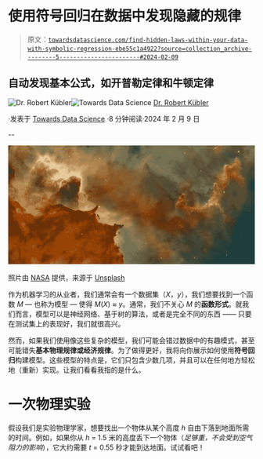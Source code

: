 # 使用符号回归在数据中发现隐藏的规律

> 原文：[`towardsdatascience.com/find-hidden-laws-within-your-data-with-symbolic-regression-ebe55c1a4922?source=collection_archive---------5-----------------------#2024-02-09`](https://towardsdatascience.com/find-hidden-laws-within-your-data-with-symbolic-regression-ebe55c1a4922?source=collection_archive---------5-----------------------#2024-02-09)

## 自动发现基本公式，如开普勒定律和牛顿定律

[](https://dr-robert-kuebler.medium.com/?source=post_page---byline--ebe55c1a4922--------------------------------)![Dr. Robert Kübler](https://dr-robert-kuebler.medium.com/?source=post_page---byline--ebe55c1a4922--------------------------------)[](https://towardsdatascience.com/?source=post_page---byline--ebe55c1a4922--------------------------------)![Towards Data Science](https://towardsdatascience.com/?source=post_page---byline--ebe55c1a4922--------------------------------) [Dr. Robert Kübler](https://dr-robert-kuebler.medium.com/?source=post_page---byline--ebe55c1a4922--------------------------------)

·发表于 [Towards Data Science](https://towardsdatascience.com/?source=post_page---byline--ebe55c1a4922--------------------------------) ·8 分钟阅读·2024 年 2 月 9 日

--

![](img/74474fd9b570bc35d8ac0da6ae3251ea.png)

照片由 [NASA](https://unsplash.com/@nasa?utm_source=medium&utm_medium=referral) 提供，来源于 [Unsplash](https://unsplash.com/?utm_source=medium&utm_medium=referral)

作为机器学习的从业者，我们通常会有一个数据集（*X*，*y*），我们想要找到一个函数 *M* — 也称为模型 — 使得 *M*(*X*) ≈ *y*。通常，我们不关心 *M* 的**函数形式**。就我们而言，模型可以是神经网络、基于树的算法，或者是完全不同的东西 —— 只要在测试集上的表现好，我们就很高兴。

然而，如果我们使用像这些复杂的模型，我们可能会错过数据中的有趣模式，甚至可能错失**基本物理规律或经济规律**。为了做得更好，我将向你展示如何使用**符号回归**构建模型。这些模型的特点是，它们只包含少数几项，并且可以在任何地方轻松地（重新）实现。让我们看看我指的是什么。

# 一次物理实验

假设我们是实验物理学家，想要找出一个物体从某个高度 *h* 自由下落到地面所需的时间。例如，如果你从 *h* = 1.5 米的高度丢下一个物体（*足够重，不会受到空气阻力的影响*），它大约需要 *t* = 0.55 秒才能到达地面。试试看吧！
